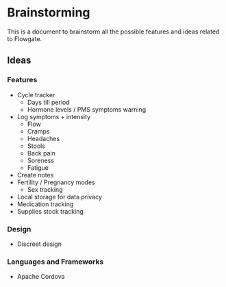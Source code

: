 # Brainstorming

This is a document to brainstorm all the possible features and ideas related to Flowgate.

## Ideas

### Features

- Cycle tracker
    - Days till period
    - Hormone levels / PMS symptoms warning
- Log symptoms + intensity
    - Flow
    - Cramps 
    - Headaches
    - Stools
    - Back pain
    - Soreness
    - Fatigue
- Create notes
- Fertility / Pregnancy modes
    - Sex tracking
- Local storage for data privacy
- Medication tracking
- Supplies stock tracking

### Design

- Discreet design

### Languages and Frameworks

- Apache Cordova